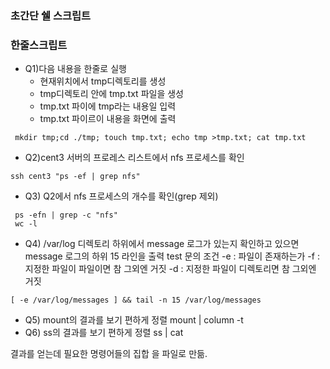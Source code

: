 ### 초간단 쉘 스크립트
### 한줄스크립트

- Q1)다음 내용을 한줄로 실행
    - 현재위치에서 tmp디렉토리를 생성
    - tmp디렉토리 안에 tmp.txt 파일을 생성
    - tmp.txt 파이에 tmp라는 내용일 입력
    - tmp.txt 파이르이 내용을 화면에 출력
    
```shell
 mkdir tmp;cd ./tmp; touch tmp.txt; echo tmp >tmp.txt; cat tmp.txt
```
- Q2)cent3 서버의 프로레스 리스트에서 nfs 프로세스를 확인
```shell
ssh cent3 "ps -ef | grep nfs"
```
- Q3) Q2에서 nfs 프로세스의 개수를 확인(grep 제외)
```shell
 ps -efn | grep -c "nfs"
 wc -l
```

- Q4) /var/log 디렉토리 하위에서 message 로그가 있는지 확인하고 있으면 message 로그의 하위 15 라인을 출력
test 문의 조건
  -e : 파일이 존재하는가
  -f : 지정한 파일이 파일이면 참 그외엔 거짓
  -d : 지정한 파일이 디렉토리면 참 그외엔 거짓
```shell
[ -e /var/log/messages ] && tail -n 15 /var/log/messages

```  
- Q5) mount의 결과를 보기 편하게 정렬
  mount | column -t
- Q6) ss의 결과를 보기 편하게 정렬
    ss | cat

결과를 얻는데 필요한 명령어들의 집합 을 파일로 만듦.

